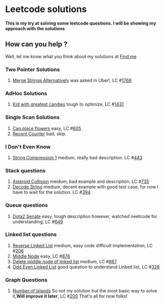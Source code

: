 # Leetcode solutions

**This is my try at solving some leetcode questions. I will be showing my approach with the solutions**

## How can you help ?
Well, let me know what you think about my solutions at [Find me](mailto:sarthak.chauhan@sjsu.edu)
### Two Pointer Solutions 
1. [Merge Strings Alternatively](merge_strings_alternatively.py) was asked in Uber!, LC #[1768](https://leetcode.com/problems/merge-strings-alternately/description/)

### AdHoc Solutions 
1. [Kid with greatest candies](greatest_candies.py) tough to optimize, LC #[1431](https://leetcode.com/problems/kids-with-the-greatest-number-of-candies/description/)

### Single Scan Solutions
1. [Can place flowers](can_place_flowers.py) easy, LC #[605](https://leetcode.com/problems/can-place-flowers/description/)
2. [Recent Counter](num_recent_calls.py) bad, skip.

### I Don't Even Know
1. [String Compression 1](string_compression1.py) medium, really bad description. LC #[443](https://leetcode.com/problems/string-compression/)

### Stack questions 
1. [Asteroid Collision](asteroid_collison.py) meidum, bad example and description. LC #[735](https://leetcode.com/problems/asteroid-collision)
2. [Decode String](decode_strings.py) medium, decent example with good test case, for now I have to wait for the solution. LC #[394](https://leetcode.com/problems/decode-string/description/).

### Queue questions
1. [Dota2 Senate](dota_senate.py) easy, tough description however, watched neetcode for understanding, LC #[649](https://leetcode.com/problems/dota2-senate/description/)

### Linked list questions
1. [Reverse Linked List](reverse_ll.py) medium, easy code difficult implementation, LC #[206](https://leetcode.com/problems/reverse-linked-list/description/)
2. [Middle Node](middle_ll.py) easy, LC #[876](https://leetcode.com/problems/middle-of-the-linked-list/description/)
3. [Delete middle node of linked list](delete_middle_ll.py) medium, LC #[867](https://leetcode.com/problems/delete-the-middle-node-of-a-linked-list/description/)
4. [Odd Even Linked List](oddeven_list.py) good question to understand Linked list, LC #[328](https://leetcode.com/problems/odd-even-linked-list/description/)

### Graph Questions
1. [Number of Islands](num_of_islands.py) So not my solution but the most basic way to solve it,**Will improve it later**, LC #[200](https://leetcode.com/problems/number-of-islands/description/) 
That's all for now folks!

